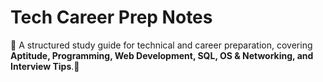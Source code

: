 # Tech Career Prep Notes

🚀 A structured study guide for technical and career preparation, covering **Aptitude, Programming, Web Development, SQL, OS & Networking, and Interview Tips**.📂
